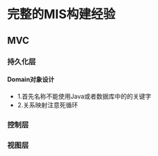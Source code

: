 # 完整的MIS构建经验

## MVC
### 持久化层
#### Domain对象设计
- 1.首先名称不能使用Java或者数据库中的的关键字
- 2.关系映射注意死循环


### 控制层
### 视图层


